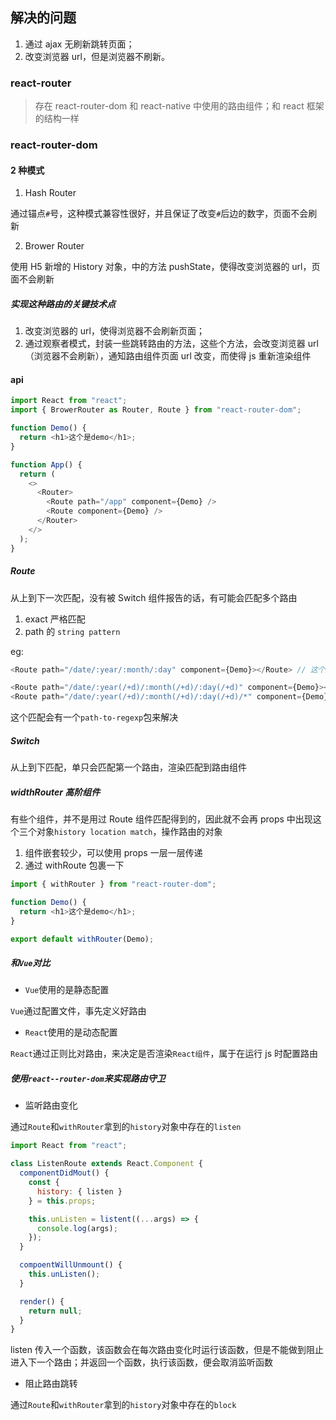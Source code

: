## 解决的问题

1. 通过 ajax 无刷新跳转页面；
2. 改变浏览器 url，但是浏览器不刷新。

### react-router

> 存在 react-router-dom 和 react-native 中使用的路由组件；和 react 框架的结构一样

### react-router-dom

#### 2 种模式

1. Hash Router

通过锚点`#`号，这种模式兼容性很好，并且保证了改变`#`后边的数字，页面不会刷新

2. Brower Router

使用 H5 新增的 History 对象，中的方法 pushState，使得改变浏览器的 url，页面不会刷新

##### 实现这种路由的关键技术点

1. 改变浏览器的 url，使得浏览器不会刷新页面；
2. 通过观察者模式，封装一些跳转路由的方法，这些个方法，会改变浏览器 url（浏览器不会刷新），通知路由组件页面 url 改变，而使得 js 重新渲染组件

#### api

```javascript
import React from "react";
import { BrowerRouter as Router, Route } from "react-router-dom";

function Demo() {
  return <h1>这个是demo</h1>;
}

function App() {
  return (
    <>
      <Router>
        <Route path="/app" component={Demo} />
        <Route component={Demo} />
      </Router>
    </>
  );
}
```

##### Route

从上到下一次匹配，没有被 Switch 组件报告的话，有可能会匹配多个路由

1. exact 严格匹配
2. path 的 `string pattern`

eg:

```javascript
<Route path="/date/:year/:month/:day" component={Demo}></Route> // 这个之后会在Demo的props的match的params中出现

<Route path="/date/:year(/+d)/:month(/+d)/:day(/+d)" component={Demo}></Route>
<Route path="/date/:year(/+d)/:month(/+d)/:day(/+d)/*" component={Demo}></Route>
```

这个匹配会有一个`path-to-regexp`包来解决

##### Switch

从上到下匹配，单只会匹配第一个路由，渲染匹配到路由组件

##### widthRouter 高阶组件

有些个组件，并不是用过 Route 组件匹配得到的，因此就不会再 props 中出现这个三个对象`history location match`，操作路由的对象

1. 组件嵌套较少，可以使用 props 一层一层传递
2. 通过 withRoute 包裹一下

```javascript
import { withRouter } from "react-router-dom";

function Demo() {
  return <h1>这个是demo</h1>;
}

export default withRouter(Demo);
```

##### 和`Vue`对比

- `Vue`使用的是静态配置

`Vue`通过配置文件，事先定义好路由

- `React`使用的是动态配置

`React`通过正则比对路由，来决定是否渲染`React组件`，属于在运行 js 时配置路由

##### 使用`react--router-dom`来实现路由守卫

- 监听路由变化

通过`Route`和`withRouter`拿到的`history`对象中存在的`listen`

```javascript
import React from "react";

class ListenRoute extends React.Component {
  componentDidMout() {
    const {
      history: { listen }
    } = this.props;

    this.unListen = listent((...args) => {
      console.log(args);
    });
  }

  compoentWillUnmount() {
    this.unListen();
  }

  render() {
    return null;
  }
}
```

listen 传入一个函数，该函数会在每次路由变化时运行该函数，但是不能做到阻止进入下一个路由；并返回一个函数，执行该函数，便会取消监听函数

- 阻止路由跳转

通过`Route`和`withRouter`拿到的`history`对象中存在的`block`
